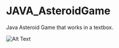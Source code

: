# JAVA_AsteroidGame
Java Asteroid Game that works in  a textbox.

![Alt Text](https://i.imgur.com/L0Sh5g0.gifv)
